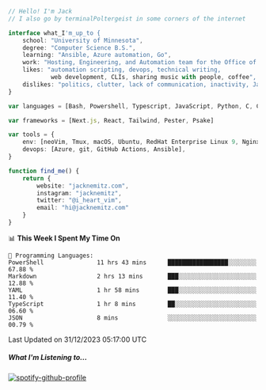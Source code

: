 ```typescript
// Hello! I'm Jack
// I also go by terminalPoltergeist in some corners of the internet

interface what_I'm_up_to {
    school: "University of Minnesota",
    degree: "Computer Science B.S.",
    learning: "Ansible, Azure automation, Go",
    work: "Hosting, Engineering, and Automation team for the Office of Information Technology at UMN",
    likes: "automation scripting, devops, technical writing,
            web development, CLIs, sharing music with people, coffee",
    dislikes: "politics, clutter, lack of communication, inactivity, Java",
}

var languages = [Bash, Powershell, Typescript, JavaScript, Python, C, C++]

var frameworks = [Next.js, React, Tailwind, Pester, Psake]

var tools = {
    env: [neoVim, Tmux, macOS, Ubuntu, RedHat Enterprise Linux 9, Nginx, DigitalOcean, Cloudflare],
    devops: [Azure, git, GitHub Actions, Ansible],
}

function find_me() {
    return {
        website: "jacknemitz.com",
        instagram: "jacknemitz",
        twitter: "@i_heart_vim",
        email: "hi@jacknemitz.com"
    }
}
```

<!--START_SECTION:waka-->
📊 **This Week I Spent My Time On** 

```text
💬 Programming Languages: 
PowerShell               11 hrs 43 mins      █████████████████░░░░░░░░   67.88 % 
Markdown                 2 hrs 13 mins       ███░░░░░░░░░░░░░░░░░░░░░░   12.88 % 
YAML                     1 hr 58 mins        ███░░░░░░░░░░░░░░░░░░░░░░   11.40 % 
TypeScript               1 hr 8 mins         ██░░░░░░░░░░░░░░░░░░░░░░░   06.60 % 
JSON                     8 mins              ░░░░░░░░░░░░░░░░░░░░░░░░░   00.79 % 
```


 Last Updated on 31/12/2023 05:17:00 UTC
<!--END_SECTION:waka-->

##### What I'm Listening to...

[![spotify-github-profile](https://spotify-github-profile.vercel.app/api/view?uid=jack.nemitz&cover_image=true&show_offline=true&bar_color=53b14f&bar_color_cover=false&background_color=121212FF)](https://spotify-github-profile.vercel.app/api/view?uid=jack.nemitz&redirect=true)

